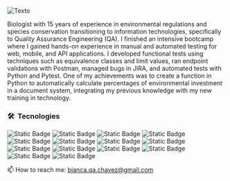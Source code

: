 

<!--
**BiCarey/BiCarey** is a ✨ _special_ ✨ repository because its `README.md` (this file) appears on your GitHub profile.-->
![Texto](https://github.com/user-attachments/assets/9b830abf-2f83-49fe-9178-c71ca22d9e21)

Biologist with 15 years of experience in environmental regulations and species conservation transitioning to information technologies, specifically to Quality Assurance Engineering (QA). I finished an intensive bootcamp where I gained hands-on experience in manual and automated testing for web, mobile, and API applications. I developed functional tests using techniques such as equivalence classes and limit values, ran endpoint validations with Postman, managed bugs in JIRA, and automated tests with Python and Pytest. One of my achievements was to create a function in Python to automatically calculate percentages of environmental investment in a document system, integrating my previous knowledge with my new training in technology.

### 🛠 &nbsp;Tecnologies

![Static Badge](https://img.shields.io/badge/Python-blue?logo=Python&logoColor=white)
![Static Badge](https://img.shields.io/badge/Git-purple?logo=git&logoColor=white)
![Static Badge](https://img.shields.io/badge/Github-green?logo=github&logoColor=white)
![Static Badge](https://img.shields.io/badge/Postman-orange?logo=postman&logoColor=white)
![Static Badge](https://img.shields.io/badge/PyCharm-yellow?logo=Pycharm&logoColor=white)
![Static Badge](https://img.shields.io/badge/Markdown-hotpink?logo=markdown&logoColor=white)
![Static Badge](https://img.shields.io/badge/Selenium-hotblue?logo=selenium&logoColor=white)
![Static Badge](https://img.shields.io/badge/SQL-indigo?logo=SQL&logoColor=white)
![Static Badge](https://img.shields.io/badge/Pytest-coral?logo=Pytest&logoColor=white)
![Static Badge](https://img.shields.io/badge/Jira-blue?logo=jira&logoColor=white)
![Static Badge](https://img.shields.io/badge/Trello-yellow?logo=trello&logoColor=white)
![Static Badge](https://img.shields.io/badge/Notion-grey?logo=notion&logoColor=white)
![Static Badge](https://img.shields.io/badge/Canva-purple?logo=Canva&logoColor=white)
![Static Badge](https://img.shields.io/badge/Clipchamp-fuchsia?logo=Clipchamp&logoColor=white)




📫 How to reach me: bianca.qa.chavez@gmail.com



